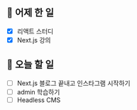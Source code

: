 ## 🐣 어제 한 일

- [x] 리액트 스터디
- [x] Next.js 강의

## 🐤 오늘 할 일

- [ ] Next.js 블로그 끝내고 인스타그램 시작하기
- [ ] admin 학습하기
- [ ] Headless CMS